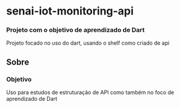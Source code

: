 # senai-iot-monitoring-api

### Projeto com o objetivo de aprendizado de Dart

Projeto focado no uso do dart, usando o shelf como criado de api

## Sobre
### Objetivo
Uso para estudos de estruturação de API como também no foco de aprendizado de Dart